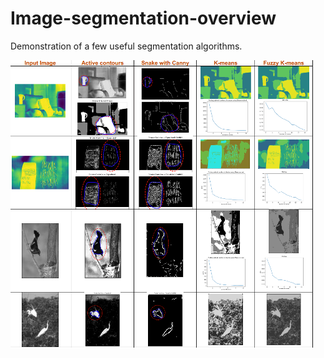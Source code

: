# Image-segmentation-overview

Demonstration of a few useful segmentation algorithms.

<img align="left" alt="ex_one" src="./segmentation-result.png" />
